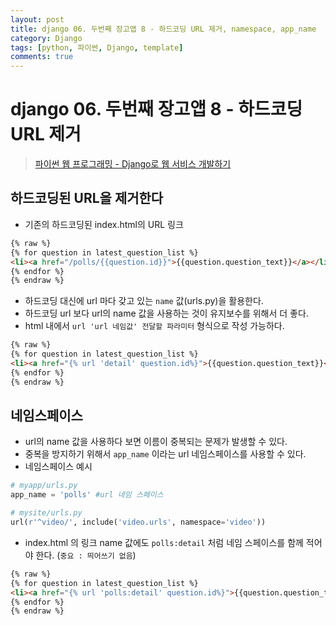 ```yaml
---
layout: post
title: django 06. 두번째 장고앱 8 - 하드코딩 URL 제거, namespace, app_name
category: Django
tags: [python, 파이썬, Django, template]
comments: true
---
```

# django 06. 두번째 장고앱 8 - 하드코딩 URL 제거
> [파이썬 웹 프로그래밍 - Django로 웹 서비스 개발하기 ](https://www.inflearn.com/course/django-%ED%8C%8C%EC%9D%B4%EC%8D%AC-%EC%9E%A5%EA%B3%A0-%EA%B0%95%EC%A2%8C/)       

## 하드코딩된 URL을 제거한다
- 기존의 하드코딩된 index.html의 URL 링크

```html
{% raw %}
{% for question in latest_question_list %}
<li><a href="/polls/{{question.id}}">{{question.question_text}}</a></li>
{% endfor %}
{% endraw %}
```
- 하드코딩 대신에 url 마다 갖고 있는 `name` 값(urls.py)을 활용한다.
- 하드코딩 url 보다 url의 name 값을 사용하는 것이 유지보수를 위해서 더 좋다.
- html 내에서  `url 'url 네임값' 전달할 파라미터` 형식으로 작성 가능하다.

```html
{% raw %}
{% for question in latest_question_list %}
<li><a href="{% url 'detail' question.id%}">{{question.question_text}}</a></li>
{% endfor %}
{% endraw %}
```
## 네임스페이스
- url의 name 값을 사용하다 보면 이름이 중복되는 문제가 발생할 수 있다.
- 중복을 방지하기 위해서 `app_name` 이라는 url 네임스페이스를 사용할 수 있다.
- 네임스페이스 예시

```python
# myapp/urls.py
app_name = 'polls' #url 네임 스페이스

# mysite/urls.py
url(r'^video/', include('video.urls', namespace='video'))
```

- index.html 의 링크 name 값에도 `polls:detail` 처럼 네임 스페이스를 함께 적어야 한다. (`중요 : 띄어쓰기 없음`)

```html
{% raw %}
{% for question in latest_question_list %}
<li><a href="{% url 'polls:detail' question.id%}">{{question.question_text}}</a></li>
{% endfor %}
{% endraw %}
```
